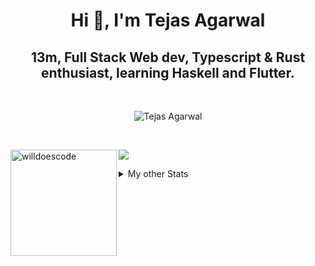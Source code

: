 <h1 align="center"> Hi 👋, I'm Tejas Agarwal    </h1>
<h2 align="center"> 13m, Full Stack Web dev, Typescript & Rust 
enthusiast, learning Haskell and Flutter. </h2>

<br />

<p align="center">
<img src="https://github-profile-trophy.vercel.app/?username=tejasag&theme=onedark&margin-w=15&margin-h=15&column=7" alt="Tejas Agarwal" /></a>
</p>

<br />
<p align="center">
<div>
<img height="170" align="left" src="https://github-readme-stats.vercel.app/api?username=tejasag&count_private=true&include_all_commits=true&theme=onedark" alt="willdoescode" />
<img src="https://github-readme-stats.vercel.app/api/top-langs/?username=tejasag&layout=compact&theme=onedark&langs_count=15" />
</div>
</p>

<details>
<summary>My other Stats</summary>
<!--START_SECTION:waka-->
![Profile Views](http://img.shields.io/badge/Profile%20Views-3-blue)

![Lines of code](https://img.shields.io/badge/From%20Hello%20World%20I%27ve%20Written-428630%20lines%20of%20code-blue)

**🐱 My Github Data** 

> 🏆 197 Contributions in the Year 2021
 > 
> 📦 9.6 kB Used in Github's Storage 
 > 
> 🚫 Not Opted to Hire
 > 
> 📜 23 Public Repositories 
 > 
> 🔑 4 Private Repositories  
 > 
**I'm an Early 🐤** 

```text
🌞 Morning    6 commits      █████░░░░░░░░░░░░░░░░░░░░   22.22% 
🌆 Daytime    11 commits     ██████████░░░░░░░░░░░░░░░   40.74% 
🌃 Evening    10 commits     █████████░░░░░░░░░░░░░░░░   37.04% 
🌙 Night      0 commits      ░░░░░░░░░░░░░░░░░░░░░░░░░   0.0%

```
📅 **I'm Most Productive on Thursday** 

```text
Monday       1 commits      █░░░░░░░░░░░░░░░░░░░░░░░░   3.7% 
Tuesday      5 commits      ████░░░░░░░░░░░░░░░░░░░░░   18.52% 
Wednesday    3 commits      ██░░░░░░░░░░░░░░░░░░░░░░░   11.11% 
Thursday     8 commits      ███████░░░░░░░░░░░░░░░░░░   29.63% 
Friday       2 commits      █░░░░░░░░░░░░░░░░░░░░░░░░   7.41% 
Saturday     4 commits      ███░░░░░░░░░░░░░░░░░░░░░░   14.81% 
Sunday       4 commits      ███░░░░░░░░░░░░░░░░░░░░░░   14.81%

```


📊 **This Week I Spent My Time On** 

```text
⌚︎ Time Zone: Asia/Kolkata

💬 Programming Languages: 
Rust                     3 hrs 38 mins       ████████████░░░░░░░░░░░░░   47.61% 
TypeScript               2 hrs 41 mins       ████████░░░░░░░░░░░░░░░░░   35.18% 
Markdown                 21 mins             █░░░░░░░░░░░░░░░░░░░░░░░░   4.77% 
Git Config               17 mins             █░░░░░░░░░░░░░░░░░░░░░░░░   3.91% 
TOML                     17 mins             █░░░░░░░░░░░░░░░░░░░░░░░░   3.8%

🔥 Editors: 
CLion                    3 hrs 54 mins       ████████████░░░░░░░░░░░░░   51.19% 
WebStorm                 3 hrs 5 mins        ██████████░░░░░░░░░░░░░░░   40.36% 
VS Code                  38 mins             ██░░░░░░░░░░░░░░░░░░░░░░░   8.45%

🐱‍💻 Projects: 
kibbeh                   2 hrs 54 mins       █████████░░░░░░░░░░░░░░░░   38.09% 
graphql-rocket-template  1 hr 46 mins        █████░░░░░░░░░░░░░░░░░░░░   23.13% 
pagurus                  1 hr 6 mins         ███░░░░░░░░░░░░░░░░░░░░░░   14.56% 
tejasag                  35 mins             ██░░░░░░░░░░░░░░░░░░░░░░░   7.77% 
testing-graphql-actix    33 mins             █░░░░░░░░░░░░░░░░░░░░░░░░   7.32%

💻 Operating System: 
Linux                    7 hrs 39 mins       █████████████████████████   100.0%

```


<!--END_SECTION:waka-->
</details>
